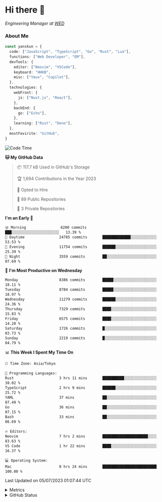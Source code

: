 # Hi there&nbsp;:wave:

<!-- ![Alt text](https://spotify-recently-played-readme.vercel.app/api?user=31kynbuubkiu3r4qh4hjuaglhfay) -->

_Engineering Manager at [WED](https://github.com/wedinc)_

### About Me

```ts
const yanskun = {
  code: ["JavaScript", "TypeScript", "Go", "Rust", "Lua"],
  functions: ["Web Developer", "EM"],
  devTools: {
    editor: ["Neovim", "VSCode"],
    keyboard: "HHKB",
    misc: ["tmux", "Copilot"],
  },
  technologies: {
    webFront: {
      js: ["Nuxt.js", "React"],
    },
    backEnd: {
      go: ["Echo"],
    },
    learning: ["Rust", "Deno"],
  },
  mostFavirite: "GitHub",
}
```

<!--START_SECTION:waka-->
![Code Time](http://img.shields.io/badge/Code%20Time-355%20hrs%2035%20mins-blue)

**🐱 My GitHub Data** 

> 📦 117.7 kB Used in GitHub's Storage 
 > 
> 🏆 1,694 Contributions in the Year 2023
 > 
> 💼 Opted to Hire
 > 
> 📜 89 Public Repositories 
 > 
> 🔑 3 Private Repositories 
 > 
**I'm an Early 🐤** 

```text
🌞 Morning                6200 commits        ███░░░░░░░░░░░░░░░░░░░░░░   13.39 % 
🌆 Daytime                24785 commits       █████████████░░░░░░░░░░░░   53.53 % 
🌃 Evening                11754 commits       ██████░░░░░░░░░░░░░░░░░░░   25.39 % 
🌙 Night                  3559 commits        ██░░░░░░░░░░░░░░░░░░░░░░░   07.69 % 
```
📅 **I'm Most Productive on Wednesday** 

```text
Monday                   8386 commits        █████░░░░░░░░░░░░░░░░░░░░   18.11 % 
Tuesday                  8784 commits        █████░░░░░░░░░░░░░░░░░░░░   18.97 % 
Wednesday                11279 commits       ██████░░░░░░░░░░░░░░░░░░░   24.36 % 
Thursday                 7329 commits        ████░░░░░░░░░░░░░░░░░░░░░   15.83 % 
Friday                   6575 commits        ████░░░░░░░░░░░░░░░░░░░░░   14.20 % 
Saturday                 1726 commits        █░░░░░░░░░░░░░░░░░░░░░░░░   03.73 % 
Sunday                   2219 commits        █░░░░░░░░░░░░░░░░░░░░░░░░   04.79 % 
```


📊 **This Week I Spent My Time On** 

```text
🕑︎ Time Zone: Asia/Tokyo

💬 Programming Languages: 
Rust                     3 hrs 11 mins       ██████████░░░░░░░░░░░░░░░   38.02 % 
TypeScript               2 hrs 9 mins        ██████░░░░░░░░░░░░░░░░░░░   25.72 % 
YAML                     37 mins             ██░░░░░░░░░░░░░░░░░░░░░░░   07.49 % 
Go                       36 mins             ██░░░░░░░░░░░░░░░░░░░░░░░   07.15 % 
Bash                     33 mins             ██░░░░░░░░░░░░░░░░░░░░░░░   06.69 % 

🔥 Editors: 
Neovim                   7 hrs 2 mins        █████████████████████░░░░   83.63 % 
VS Code                  1 hr 22 mins        ████░░░░░░░░░░░░░░░░░░░░░   16.37 % 

💻 Operating System: 
Mac                      8 hrs 24 mins       █████████████████████████   100.00 % 
```


 Last Updated on 05/07/2023 01:07:44 UTC
<!--END_SECTION:waka-->

<details>
  <summary>Metrics</summary>
  <img src="https://github.com/yanskun/yanskun/blob/main/github-metrics.svg" alt="Metrics">
</details>

<details>
  <summary>GitHub Status</summary>
  <picture>
    <source media="(prefers-color-scheme: dark)" srcset="https://raw.githubusercontent.com/yanskun/yanskun/master/profile-summary-card-output/nord_dark/0-profile-details.svg">
   <img src="https://raw.githubusercontent.com/yanskun/yanskun/master/profile-summary-card-output/default/0-profile-details.svg">
  </picture>
  <br>
  <picture>
    <source media="(prefers-color-scheme: dark)" srcset="https://raw.githubusercontent.com/yanskun/yanskun/master/profile-summary-card-output/nord_dark/1-repos-per-language.svg">
   <img src="https://raw.githubusercontent.com/yanskun/yanskun/master/profile-summary-card-output/default/1-repos-per-language.svg">
  </picture>
  <picture>
    <source media="(prefers-color-scheme: dark)" srcset="https://raw.githubusercontent.com/yanskun/yanskun/master/profile-summary-card-output/nord_dark/2-most-commit-language.svg">
   <img src="https://raw.githubusercontent.com/yanskun/yanskun/master/profile-summary-card-output/default/2-most-commit-language.svg">
  </picture>
  <br>
  <picture>
    <source media="(prefers-color-scheme: dark)" srcset="https://raw.githubusercontent.com/yanskun/yanskun/master/profile-summary-card-output/nord_dark/3-stats.svg">
   <img src="https://raw.githubusercontent.com/yanskun/yanskun/master/profile-summary-card-output/default/3-stats.svg">
  </picture>
  <picture>
    <source media="(prefers-color-scheme: dark)" srcset="https://raw.githubusercontent.com/yanskun/yanskun/master/profile-summary-card-output/nord_dark/4-productive-time.svg">
   <img src="https://raw.githubusercontent.com/yanskun/yanskun/master/profile-summary-card-output/default/4-productive-time.svg">
  </picture>
</details>
